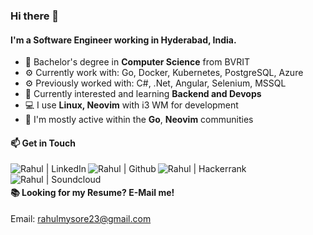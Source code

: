 ### Hi there 👋

#### I'm a Software Engineer working in Hyderabad, India. 

- 🔭 Bachelor's degree in **Computer Science** from BVRIT
- ⚙️ Currently work with: Go, Docker, Kubernetes, PostgreSQL, Azure
- ⚙️ Previously worked with: C#, .Net, Angular, Selenium, MSSQL   
- 🌱 Currently interested and learning **Backend and Devops**
- 💻 I use **Linux, Neovim** with i3 WM for development
- 💬 I'm mostly active within the **Go**, **Neovim** communities

#### 📫 Get in Touch

<a href="https://www.linkedin.com/in/rahulmysore23/">
  <img align="left" alt="Rahul | LinkedIn" src="https://img.shields.io/badge/LinkedIn-0077B5?style=for-the-badge&logo=linkedin&logoColor=white" />
</a>

<a href="https://github.com/rahulmysore23">
  <img align="left" alt="Rahul | Github" src="https://img.shields.io/badge/GitHub-100000?style=for-the-badge&logo=github&logoColor=white" />
</a>

<a href="https://www.hackerrank.com/rahulmysore23">
  <img align="left" alt="Rahul | Hackerrank" src="https://img.shields.io/badge/-Hackerrank-2EC866?style=for-the-badge&logo=HackerRank&logoColor=white" />
</a>

<a href="https://soundcloud.com/unravelers">
  <img align="left" alt="Rahul | Soundcloud" src="https://img.shields.io/badge/SoundCloud-FF3300?style=for-the-badge&logo=soundcloud&logoColor=white" />
</a>

<br />

#### 📚 Looking for my Resume? E-Mail me!
Email: rahulmysore23@gmail.com

<!--
**rahulmysore23/rahulmysore23** is a ✨ _special_ ✨ repository because its `README.md` (this file) appears on your GitHub profile.

Here are some ideas to get you started:

- 🔭 I’m currently working on ...
- 🌱 I’m currently learning ...
- 👯 I’m looking to collaborate on ...
- 🤔 I’m looking for help with ...
- 💬 Ask me about ...
- 📫 How to reach me: ...
- 😄 Pronouns: ...
- ⚡ Fun fact: ...
-->
